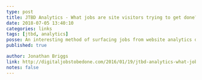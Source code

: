 ```yaml
---
type: post
title: JTBD Analytics - What jobs are site visitors trying to get done?
date: 2018-07-05 13:40:10
categories: links
tags: [jtbd, analytics]
posse: An interesting method of surfacing jobs from website analytics data such as search logs.
published: true

author: Jonathan Briggs
link: http://digitaljobstobedone.com/2016/01/19/jtbd-analytics-what-jobs-are-site-visitors-trying-to-get-done/
notes: false
---
```

